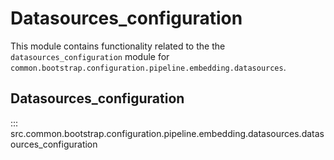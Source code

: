 # Datasources_configuration

This module contains functionality related to the the `datasources_configuration` module for `common.bootstrap.configuration.pipeline.embedding.datasources`.

## Datasources_configuration

::: src.common.bootstrap.configuration.pipeline.embedding.datasources.datasources_configuration

